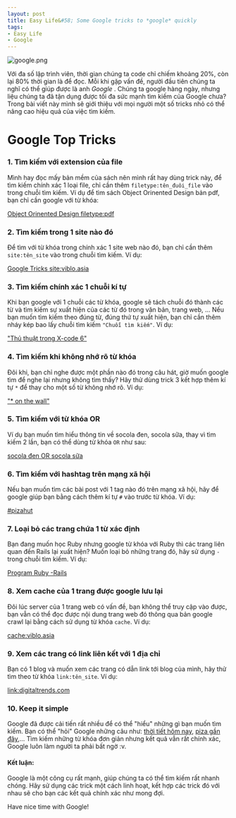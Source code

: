 ```yaml
---
layout: post
title: Easy Life&#58; Some Google tricks to *google* quickly
tags:
- Easy Life
- Google
---
```


![google.png](https://viblo.asia/uploads/f75aabd4-5443-40d1-8ce0-3958f9c575c7.png)


Với đa số lập trình viên, thời gian chúng ta code chỉ chiếm khoảng 20%, còn lại 80% thời gian là để đọc. Mỗi khi gặp vấn đề, người đầu tiên chúng ta nghĩ có thể giúp được là anh *Google* . Chúng ta google hàng ngày, nhưng liệu chúng ta đã tận dụng được tối đa sức mạnh tìm kiếm của Google chưa? Trong bài viết này mình sẽ giới thiệu với mọi người một số tricks nhỏ có thể nâng cao hiệu quả của việc tìm kiếm.

# Google Top Tricks

### 1. Tìm kiếm với extension của file
Mình hay đọc mấy bản mềm của sách nên mình rất hay dùng trick này, để tìm kiếm chính xác 1 loại file, chỉ cần thêm `filetype:tên_đuôi_file` vào trong chuỗi tìm kiếm. Ví dụ để tìm sách Object Orinented Design bản pdf, bạn chỉ cần google với từ khóa:

[Object Orinented Design filetype:pdf](https://www.google.com/search?client=ubuntu&channel=fs&q=Object+Orinented+Design+filetype%3Apdf&ie=utf-8&oe=utf-8)

### 2. Tìm kiếm trong 1 site nào đó
Để tìm với từ khóa trong chính xác 1 site web nào đó, bạn chỉ cần thêm `site:tên_site` vào trong chuỗi tìm kiếm. Ví dụ:

[Google Tricks site:viblo.asia](https://www.google.com/search?client=ubuntu&channel=fs&q=Google+Tricks+site%3Aviblo.asia&ie=utf-8&oe=utf-8)

### 3. Tìm kiếm chính xác 1 chuỗi kí tự
Khi bạn google với 1 chuỗi các từ khóa, google sẽ tách chuỗi đó thành các từ và tìm kiếm sự xuất hiện của các từ đó trong văn bản, trang web, ... Nếu bạn muốn tìm kiếm theo đúng từ, đúng thứ tự xuất hiện, bạn chỉ cần thêm nháy kép bao lấy chuỗi tìm kiếm `"Chuỗi tìm kiếm"`. Ví dụ:

["Thủ thuật trong X-code 6"](https://www.google.com/search?client=ubuntu&channel=fs&q=%22Th%E1%BB%A7+thu%E1%BA%ADt+trong+X-code+6%22&ie=utf-8&oe=utf-8)


### 4. Tìm kiếm khi không nhớ rõ từ khóa
Đôi khi, bạn chỉ nghe được một phần nào đó trong câu hát, giờ muốn google tìm để nghe lại nhưng không tìm thấy? Hãy thử dùng trick 3 kết hợp thêm kí tự `*` để thay cho một số từ không nhớ rõ. Ví dụ:

["* on the wall"](https://www.google.com/search?client=ubuntu&channel=fs&q=%22*+on+the+wall%22&ie=utf-8&oe=utf-8)

### 5. Tìm kiếm với từ khóa OR
Ví dụ bạn muốn tìm hiểu thông tin về socola đen, socola sữa, thay vì tìm kiếm 2 lần, bạn có thể dùng từ khóa `OR` như sau:

[socola đen OR socola sữa](https://www.google.com/search?client=ubuntu&channel=fs&q=socola+%C4%91en+OR+socola+s%E1%BB%AFa&ie=utf-8&oe=utf-8)

### 6. Tìm kiếm với hashtag trên mạng xã hội
Nếu bạn muốn tìm các bài post với 1 tag nào đó trên mạng xã hội, hãy để google giúp bạn bằng cách thêm kí tự `#` vào trước từ khóa. Ví dụ:

[#pizahut](https://www.google.com/search?client=ubuntu&channel=fs&q=%23pizahut&ie=utf-8&oe=utf-8)

### 7. Loại bỏ các trang chứa 1 từ xác định
Bạn đang muốn học Ruby nhưng google từ khóa với Ruby thì các trang liên quan đến Rails lại xuất hiện? Muốn loại bỏ những trang đó, hãy sử dụng `-` trong chuỗi tìm kiếm. Ví dụ:

[Program Ruby -Rails](https://www.google.com/search?client=ubuntu&channel=fs&q=Program+Ruby+-Rails&ie=utf-8&oe=utf-8)

### 8. Xem cache của 1 trang được google lưu lại
Đôi lúc server của 1 trang web có vấn đề, bạn không thể truy cập vào được, bạn vẫn có thể đọc được nội dung trang web đó thông qua bản  google crawl lại bằng cách sử dụng từ khóa `cache`. Ví dụ:

[cache:viblo.asia](http://webcache.googleusercontent.com/search?client=ubuntu&channel=fs&q=cache%3Aviblo.asia&ie=utf-8&oe=utf-8)

### 9. Xem các trang có link liên kết với 1 địa chỉ
Bạn có 1 blog và muốn xem các trang có dẫn link tới blog của mình, hãy thử tìm theo từ khóa `link:tên_site`. Ví dụ:

[link:digitaltrends.com](https://www.google.com/search?client=ubuntu&channel=fs&q=link%3Adigitaltrends.com&ie=utf-8&oe=utf-8)

### 10. Keep it simple
Google đã được cải tiến rất nhiều để có thể "hiểu" những gì bạn muốn tìm kiếm. Bạn có thể "hỏi" Google những câu như:
[thời tiết hôm nay](https://www.google.com/search?client=ubuntu&channel=fs&q=th%E1%BB%9Di+ti%E1%BA%BFt+h%C3%B4m+nay&ie=utf-8&oe=utf-8),
[piza gần đây](https://www.google.com/search?client=ubuntu&channel=fs&q=piza+g%E1%BA%A7n+%C4%91%C3%A2y&ie=utf-8&oe=utf-8),...
Tìm kiếm những từ khóa đơn giản nhưng kết quả vẫn rất chính xác, Google luôn làm người ta phải bất ngờ :v.

#### Kết luận:
Google là một công cụ rất mạnh, giúp chúng ta có thể tìm kiếm rất nhanh chóng. Hãy sử dụng các trick một cách linh hoạt, kết hợp các trick đó với nhau sẽ cho bạn các kết quả chính xác như mong đợi.

Have nice time with Google!
